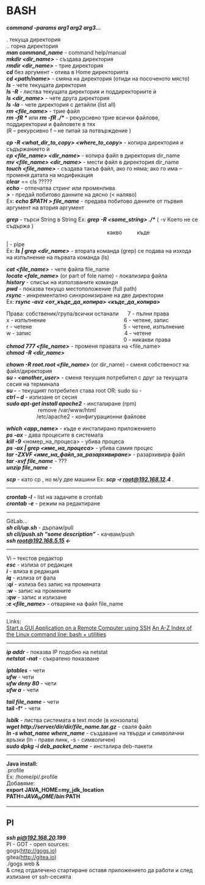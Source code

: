# BASH

**_command  -params  arg1  arg2  arg3…_**  

.	    текуща директория  
..	   горна директория  
**_man  command_name_**	      - command help/manual  
**_mkdir  <dir_name>_**	- създава директория  
**_rmdir  <dir_name>_**	- трие директория  
**_cd_**  без аргумент	- отива в Home директорията  
**_cd <path/name>_** 	- смяна на директория (отиди на посоченото място)  
**_ls_**	- чете текущата директория  
**_ls -R_**	- листва текущата директория и поддиректориите ѝ  
**_ls <dir_name>_**      - чете друга директория  
**_ls -la_**	- чете директория с детайли  (list all)  
**_rm <file_name>_**     - трие файл  
**_rm  -fR  *_**          или         **_rm  -fR  ./*_**	- рекурсивно трие всички файлове, поддиректории и файловете в тях  
    (R – рекурсивно	f – не питай за потвърждение	)  
  
**_cp  -R  <what_dir_to_copy>  <where_to_copy>_**	      - копира директория и съдържанието ѝ  
**_cp  <file_name>  <dir_name>_**        - копира файл в директория dir_name  
**_mv <file_name>  <dir_name>_**       - мести файл в директория  dir_name  
**_touch  <file_name>_**	- създава такъв файл, ако го няма; ако го има – променя датата на модификация  
**_clear_**  ==  cls	?????  
**_echo_**	- отпечатва стринг или променлива  
**_>_**	- предай побитово данните  на дясно (<   наляво)  
Ex:	**_echo  $PATH  >  file_name_**	- предава побитово данните от първия аргумент на втория аргумент  

**_grep_**	- търси String в String
 Ex:	**_grep -R <some_string> ./*_** 	(   -v    Което не се съдържа  )  
  &nbsp;&nbsp;&nbsp;&nbsp;&nbsp;&nbsp;&nbsp;&nbsp;&nbsp;&nbsp;&nbsp;&nbsp;&nbsp;&nbsp;&nbsp;&nbsp;&nbsp;&nbsp;&nbsp;&nbsp;&nbsp;&nbsp;&nbsp;&nbsp;&nbsp;&nbsp;&nbsp;&nbsp;&nbsp;&nbsp;&nbsp;&nbsp;&nbsp;&nbsp;&nbsp;&nbsp;&nbsp;&nbsp;&nbsp;&nbsp;&nbsp;&nbsp;&nbsp;&nbsp;&nbsp;&nbsp;&nbsp;&nbsp;&nbsp;&nbsp;&nbsp;&nbsp;&nbsp;&nbsp;&nbsp;&nbsp;&nbsp;&nbsp;&nbsp;&nbsp;&nbsp;&nbsp;&nbsp;&nbsp;&nbsp;&nbsp;  какво&nbsp;&nbsp;&nbsp;	&nbsp;&nbsp;&nbsp;&nbsp;&nbsp;         къде				

|	- pipe  
Ex:	**_ls  |  grep  <dir_name>_**	- втората команда (grep) се подава на изхода на изпълнение на първата команда (ls)  

**_cat  <file_name>_**	- чете файла file_name  
**_locate  <fale_name>_**   (or part of fole name)	- локализира файла  
**_history_**	- списък на използваните команди  
**_pwd_**	- показва текущо местоположение (full path)  
**_rsync_**	- инкрементално синхронизиране на две директории  
 Ex:	**_rsync  -avz  <от_къде_да_копира>  <къде_да_копира>_**  

Права:   собственик/група/всички останали					&nbsp;&nbsp;&nbsp;&nbsp;&nbsp;7	- пълни права  
x  - изпълнение &nbsp;&nbsp;&nbsp;&nbsp;&nbsp;&nbsp;&nbsp;&nbsp;&nbsp;&nbsp;&nbsp;&nbsp;&nbsp;&nbsp;&nbsp;&nbsp;&nbsp;&nbsp;&nbsp;&nbsp;&nbsp;&nbsp;&nbsp;&nbsp;&nbsp;&nbsp;&nbsp;&nbsp;&nbsp;&nbsp;&nbsp;&nbsp;&nbsp;&nbsp;&nbsp;&nbsp;&nbsp;&nbsp;&nbsp;&nbsp;&nbsp;&nbsp;&nbsp;&nbsp;&nbsp;&nbsp;&nbsp;&nbsp;&nbsp;&nbsp;&nbsp;6	- четене, запис  
r  - четене	&nbsp;&nbsp;&nbsp;&nbsp;&nbsp;&nbsp;&nbsp;&nbsp;&nbsp;&nbsp;&nbsp;&nbsp;&nbsp;&nbsp;&nbsp;&nbsp;&nbsp;&nbsp;&nbsp;&nbsp;&nbsp;&nbsp;&nbsp;&nbsp;&nbsp;&nbsp;&nbsp;&nbsp;&nbsp;&nbsp;&nbsp;&nbsp;&nbsp;&nbsp;&nbsp;&nbsp;&nbsp;&nbsp;&nbsp;&nbsp;&nbsp;&nbsp;&nbsp;&nbsp;&nbsp;&nbsp;&nbsp;&nbsp;&nbsp;&nbsp;&nbsp;&nbsp;&nbsp;&nbsp;&nbsp;&nbsp;&nbsp;&nbsp;&nbsp;								5	- четене, изпълнение  
w  - запис	&nbsp;&nbsp;&nbsp;&nbsp;&nbsp;&nbsp;&nbsp;&nbsp;&nbsp;&nbsp;&nbsp;&nbsp;&nbsp;&nbsp;&nbsp;&nbsp;&nbsp;&nbsp;&nbsp;&nbsp;&nbsp;&nbsp;&nbsp;&nbsp;&nbsp;&nbsp;&nbsp;&nbsp;&nbsp;&nbsp;&nbsp;&nbsp;&nbsp;&nbsp;&nbsp;&nbsp;&nbsp;&nbsp;&nbsp;&nbsp;&nbsp;&nbsp;&nbsp;&nbsp;&nbsp;&nbsp;&nbsp;&nbsp;&nbsp;&nbsp;&nbsp;&nbsp;&nbsp;&nbsp;&nbsp;&nbsp;&nbsp;&nbsp;&nbsp;&nbsp;&nbsp;4	- четене  
&nbsp;&nbsp;&nbsp;&nbsp;&nbsp;&nbsp;&nbsp;&nbsp;&nbsp;&nbsp;&nbsp;&nbsp;&nbsp;&nbsp;&nbsp;&nbsp;&nbsp;&nbsp;&nbsp;&nbsp;&nbsp;&nbsp;&nbsp;&nbsp;&nbsp;&nbsp;&nbsp;&nbsp;&nbsp;&nbsp;&nbsp;&nbsp;&nbsp;&nbsp;&nbsp;&nbsp;&nbsp;&nbsp;&nbsp;&nbsp;&nbsp;&nbsp;&nbsp;&nbsp;&nbsp;&nbsp;&nbsp;&nbsp;&nbsp;&nbsp;&nbsp;&nbsp;&nbsp;&nbsp;&nbsp;&nbsp;&nbsp;&nbsp;&nbsp;&nbsp;&nbsp;&nbsp;&nbsp;&nbsp;&nbsp;&nbsp;&nbsp;&nbsp;&nbsp;&nbsp;&nbsp;&nbsp;&nbsp;&nbsp;&nbsp;&nbsp;&nbsp;&nbsp;0	- никакви права  
**_chmod  777  <file_name>_**	- променя правата на <file_name>  
**_chmod  -R  <dir_name>_**  

**_chown  -R  root.root  <file_name>_**    (or  dir_name)	- сменя собственост на файл/директория  
**_su  - <another_user>_**	- сменя текущия потребител с друг за текущата сесия на терминала  
**_su -_**	- текущият потребител става root	OR: sudo  su -  
**_ctrl – d_**		- излизане от сесия  
**_sudo  apt-get  install  apache2_**		- инсталиране  (rpm)  
&nbsp;&nbsp;&nbsp;&nbsp;&nbsp;&nbsp;&nbsp;&nbsp;&nbsp;&nbsp;&nbsp;&nbsp;&nbsp;&nbsp;&nbsp;&nbsp;&nbsp;&nbsp;&nbsp;&nbsp;&nbsp;remove			/var/www/html  
&nbsp;&nbsp;&nbsp;&nbsp;&nbsp;&nbsp;&nbsp;&nbsp;&nbsp;&nbsp;&nbsp;&nbsp;&nbsp;&nbsp;&nbsp;&nbsp;&nbsp;&nbsp;&nbsp;&nbsp;/etc/apache2	- конфигурационни файлове  

**_which  <app_name>_**	- къде е инсталирано приложението  
**_ps  -ax_**		- дава процесите в системата  
**_kill  -9_**  <номер_на_процеса>	      - убива процеса  
**_ps  -ax  |  grep   <име_на_процеса>_**         - убива самия процес  
**_tar  -ZXVF  <име_на_файл_за_разархивиране>_**	- разархивира файл  
**_tar -xvf file_name_** - ???  
**_unzip file_name_** - 

**_scp_**	- като cp , но м/у две машини
Ex:	**_scp  -r  root@192.168.12.4_**    .	
- - - - - - - - - - - - - - - - - - - - - - - - - - - - - - - - - - - - - - - - - - - -  
**_crontab  -l_**	- list на задачите в crontab  
**_crontab  -e_**	- режим на редактиране  
- - - - - - - - - - - - - - - - - - - - - - - - - - - - - - - - - - - - - - - - - - - -  
GitLab…  
**_sh  cli/up.sh_**		- дърпам/pull  
**_sh  cli/push.sh  “some description”_**	- качвам/push  
**_ssh  root@192.168.5.15	<-_**  
- - - - - - - - - - - - - - - - - - - - - - - - - - - - - - - - - - - - - - - - - - - -  
Vi – текстов редактор  
**_esc_**	- излиза от редакция  
**_i_**	- влиза в редакция  
**_iq_**	- излиза от фала  
**_:qi_**	- излиза без запис на промяната  
**_:w_**	- запис на промените  
**_:qw_**	- запис и излизане  
**_:е  <file_name>_**		- отваряне на файл file_name  
- - - - - - - - - - - - - - - - - - - - - - - - - - - - - - - - - - - - - - - - - - - -  
Links:  
[Start a GUI Application on a Remote Computer using SSH](https://www.shellhacks.com/start-gui-application-remote-computer-ssh/)
[An A-Z Index of the Linux command line: bash + utilities](https://ss64.com/bash/)

- - - - - - - - - - - - - - - - - - - - - - - - - - - - - - - - - - - - - - - - - - - -   
**_ip addr_** - показва IP подобно на netstat  
**_netstat -nat_** - съкратено показване  

**_iptables_** - чети  
**_ufw_** - чети  
**_ufw deny 80_** - чети  
**_ufw a_** - чети  

**_tail file_name_**   - чети  
**tail -f***    - чети  

**_lsblk_** - листва системата в text mode (в конзолата)  
**_wget http://server/dir/dir/file_name.tar.gz_** - сваля файл  
**_ln -s what_name  where_name_**  - създаване на твърди и символични връзки (ln - прави линк, -s - символичен)  
**_sudo dpkg -i deb_packet_name_**  - инсталира deb-пакети  
- - - - - - - - - - - - - - - - - - - - - - - - - - - - - - - - - - - - - - - - - - - -  
**Java install:**  
.profile  
Ex: /home/pi/.profile  
Добавяме:  
**export JAVA_HOME=my_jdk_location  
  PATH=$JAVA_HOME/bin:$PATH**  
- - - - - - - - - - - - - - - - - - - - - - - - - - - - - - - - - - - - - - - - - - - -  
## PI 
**_ssh pi@192.168.20.199_**  
PI - GOT - open sources:  
gogs(http://gogs.io)  
gitea(http://gitea.io)  
./gogs web &  
& след отдалечено стартиране оставя приложението да работи и след излизане от ssh-сесията  





